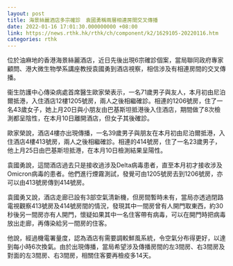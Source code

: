```yaml
---
layout: post
title: 海景絲麗酒店多宗確診　袁國勇稱兩層相連房間交叉傳播
date: 2022-01-16 17:01:30.000000000 +08:00
link: https://news.rthk.hk/rthk/ch/component/k2/1629105-20220116.htm
categories: rthk
---
```


位於油麻地的香港海景絲麗酒店，近日先後出現6宗確診個案，當局聯同政府專家顧問、港大微生物學系講座教授袁國勇到酒店視察，相信涉及有相連房間的交叉傳播。

衞生防護中心傳染病處首席醫生歐家榮表示，一名71歲男子與友人，本月初由尼泊爾抵港，入住酒店12樓1205號房，兩人之後相繼確診。相連的1206號房，住了一名43歲女子，她上月20日與小朋友由巴基斯坦抵港後入住酒店，期間做了8次檢測都呈陰性，在本月10日離開酒店，但女子其後確診。

歐家榮說，酒店4樓亦出現傳播，一名39歲男子與朋友在本月初由尼泊爾抵港，入住酒店4樓413號房，兩人之後相繼確診。相連的414號房，住了一名23歲男子，他上月25日由巴基斯坦抵港，在本月10日檢測結果呈陽性。

袁國勇說，這間酒店過去只是接收過涉及Delta病毒患者，直至本月初才接收涉及Omicron病毒的患者。他們進行煙霧測試，發覺可由1205號房去到1206號房，亦可以由413號房傳到414號房。

袁國勇又說，酒店走廊已設有3部空氣清新機，但房間暫時未有，當局亦透過閉路電視觀察413號房及414號房間的情況，發現其中一間房曾有人開門取東西，約30秒後另一間房亦有人開門，懷疑如果其中一名住客帶有病毒，可以在開門時把病毒放出走廊，再傳染給另一間房的住客。

他說，經過機電署量度，認為酒店有需要調較鮮風系統，令空氣分布得更好，以達到每小時6次換氣。由於出現傳播，當局希望涉及傳播房間的左3間房、右3間房及對面的左3間房、右3間房，相關住客要再檢疫多14天。
